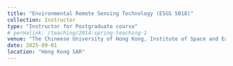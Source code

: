 ```yaml
---
title: "Environmental Remote Sensing Technology (ESGS 5018)"
collection: Instructor
type: "Instructor for Postgraduate course"
# permalink: /teaching/2014-spring-teaching-1
venue: "The Chineese University of Hong Kong, Institute of Space and Earth Information Science"
date: 2025-09-01
location: "Hong Kong SAR"
---
```

